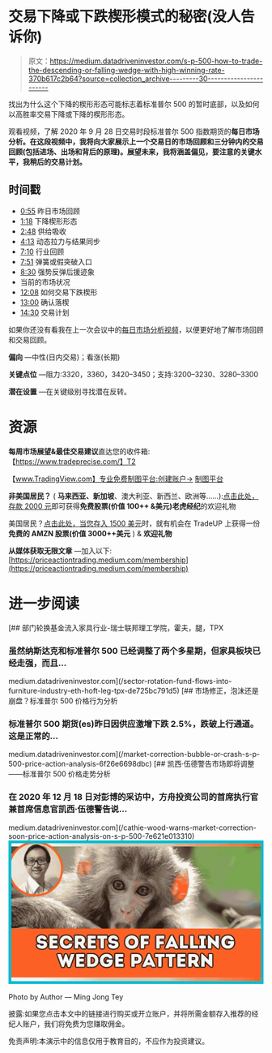 # 交易下降或下跌楔形模式的秘密(没人告诉你)

> 原文：<https://medium.datadriveninvestor.com/s-p-500-how-to-trade-the-descending-or-falling-wedge-with-high-winning-rate-370b617c2b64?source=collection_archive---------30----------------------->

找出为什么这个下降的楔形形态可能标志着标准普尔 500 的暂时底部，以及如何以高胜率交易下降或下降的楔形形态。

观看视频，了解 2020 年 9 月 28 日交易时段标准普尔 500 指数期货的**每日市场分析。在这段视频中，我将向大家展示上一个交易日的市场回顾和三分钟内的交易回顾(包括进场、出场和背后的原理)。展望未来，我将涵盖偏见，要注意的关键水平，我稍后的交易计划。**

## 时间戳

*   [0:55](https://www.youtube.com/watch?v=ilmXqjMrWuk&t=55s) 昨日市场回顾
*   [1:18](https://www.youtube.com/watch?v=ilmXqjMrWuk&t=78s) 下降楔形形态
*   [2:48](https://www.youtube.com/watch?v=ilmXqjMrWuk&t=168s) 供给吸收
*   [4:13](https://www.youtube.com/watch?v=ilmXqjMrWuk&t=253s) 动态拉力与结果同步
*   [7:10](https://www.youtube.com/watch?v=ilmXqjMrWuk&t=430s) 行业回顾
*   [7:51](https://www.youtube.com/watch?v=ilmXqjMrWuk&t=471s) 弹簧或假突破入口
*   [8:30](https://www.youtube.com/watch?v=ilmXqjMrWuk&t=510s) 强势反弹后援迹象
*   当前的市场状况
*   [12:08](https://www.youtube.com/watch?v=ilmXqjMrWuk&t=728s) 如何交易下跌楔形
*   [13:00](https://www.youtube.com/watch?v=ilmXqjMrWuk&t=780s) 确认落楔
*   [14:30](https://www.youtube.com/watch?v=ilmXqjMrWuk&t=870s) 交易计划

如果你还没有看我在上一次会议中的[每日市场分析视频](https://www.youtube.com/watch?v=syq12FDzdEM)，以便更好地了解市场回顾和交易回顾。

**偏向** —中性(日内交易)；看涨(长期)

**关键点位** —阻力:3320，3360，3420–3450；支持:3200–3230、3280–3300

**潜在设置** —在关键级别寻找潜在反转。

# 资源

**每周市场展望&最佳交易建议**直达您的收件箱:【https://www.tradeprecise.com/】T2

【www.TradingView.com】专业免费制图平台:创建账户→ [制图平台](https://bit.ly/2U2Femd)

**非美国居民？** ( **马来西亚、新加坡**、澳大利亚、新西兰、欧洲等……):[点击此处，存款 2000 元](https://ji.hn/sgtiger)即可获得**免费股票(价值 100++ &美元)老虎经纪**的欢迎礼物

美国居民？[点击此处，当您存入 1500 美元](https://ji.hn/ustradeup)时，就有机会在 TradeUP 上获得一份**免费的 AMZN 股票(价值 3000++美元** ) & **欢迎礼物**

**从媒体获取无限文章** —加入以下:[https://priceactiontrading.medium.com/membership](https://priceactiontrading.medium.com/membership)

# 进一步阅读

[](/sector-rotation-fund-flows-into-furniture-industry-eth-hoft-leg-tpx-de725bc791d5) [## 部门轮换基金流入家具行业-瑞士联邦理工学院，霍夫，腿，TPX

### 虽然纳斯达克和标准普尔 500 已经调整了两个多星期，但家具板块已经走强，而且…

medium.datadriveninvestor.com](/sector-rotation-fund-flows-into-furniture-industry-eth-hoft-leg-tpx-de725bc791d5) [](/market-correction-bubble-or-crash-s-p-500-price-action-analysis-6f26e6698dbc) [## 市场修正，泡沫还是崩盘？标准普尔 500 价格行为分析

### 标准普尔 500 期货(es)昨日因供应激增下跌 2.5%，跌破上行通道。这是正常的…

medium.datadriveninvestor.com](/market-correction-bubble-or-crash-s-p-500-price-action-analysis-6f26e6698dbc) [](/cathie-wood-warns-market-correction-soon-price-action-analysis-on-s-p-500-7e621e013310) [## 凯西·伍德警告市场即将调整——标准普尔 500 价格走势分析

### 在 2020 年 12 月 18 日对彭博的采访中，方舟投资公司的首席执行官兼首席信息官凯西·伍德警告说…

medium.datadriveninvestor.com](/cathie-wood-warns-market-correction-soon-price-action-analysis-on-s-p-500-7e621e013310) ![](img/e897bb10639c96778ec13ee04f9ad3aa.png)

Photo by Author — Ming Jong Tey

披露:如果您点击本文中的链接进行购买或开立账户，并将所需金额存入推荐的经纪人账户，我们将免费为您赚取佣金。

免责声明:本演示中的信息仅用于教育目的，不应作为投资建议。